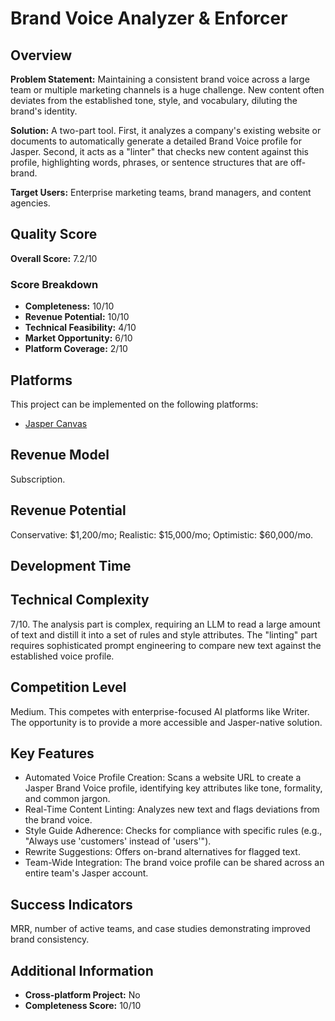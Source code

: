 # Brand Voice Analyzer & Enforcer

## Overview
**Problem Statement:** Maintaining a consistent brand voice across a large team or multiple marketing channels is a huge challenge. New content often deviates from the established tone, style, and vocabulary, diluting the brand's identity.

**Solution:** A two-part tool. First, it analyzes a company's existing website or documents to automatically generate a detailed Brand Voice profile for Jasper. Second, it acts as a "linter" that checks new content against this profile, highlighting words, phrases, or sentence structures that are off-brand.

**Target Users:** Enterprise marketing teams, brand managers, and content agencies.

## Quality Score
**Overall Score:** 7.2/10

### Score Breakdown
- **Completeness:** 10/10
- **Revenue Potential:** 10/10
- **Technical Feasibility:** 4/10
- **Market Opportunity:** 6/10
- **Platform Coverage:** 2/10

## Platforms
This project can be implemented on the following platforms:
- [Jasper Canvas](./platforms/jasper-canvas/)

## Revenue Model
Subscription.

## Revenue Potential
Conservative: $1,200/mo; Realistic: $15,000/mo; Optimistic: $60,000/mo.

## Development Time


## Technical Complexity
7/10. The analysis part is complex, requiring an LLM to read a large amount of text and distill it into a set of rules and style attributes. The "linting" part requires sophisticated prompt engineering to compare new text against the established voice profile.

## Competition Level
Medium. This competes with enterprise-focused AI platforms like Writer. The opportunity is to provide a more accessible and Jasper-native solution.

## Key Features
- Automated Voice Profile Creation: Scans a website URL to create a Jasper Brand Voice profile, identifying key attributes like tone, formality, and common jargon.
- Real-Time Content Linting: Analyzes new text and flags deviations from the brand voice.
- Style Guide Adherence: Checks for compliance with specific rules (e.g., "Always use 'customers' instead of 'users'").
- Rewrite Suggestions: Offers on-brand alternatives for flagged text.
- Team-Wide Integration: The brand voice profile can be shared across an entire team's Jasper account.

## Success Indicators
MRR, number of active teams, and case studies demonstrating improved brand consistency.

## Additional Information
- **Cross-platform Project:** No
- **Completeness Score:** 10/10
